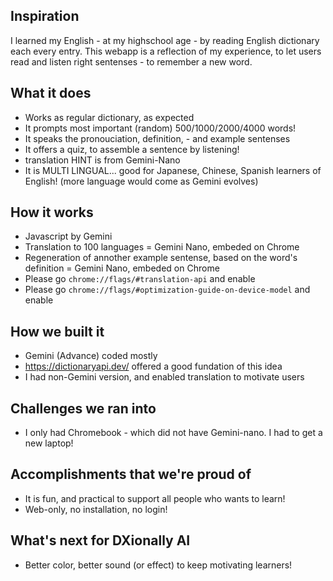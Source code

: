 ## Inspiration
I learned my English - at my highschool age - by reading English dictionary each every entry.
This webapp is a reflection of my experience, to let users read and listen right sentenses - to remember a new word.

## What it does
- Works as regular dictionary, as expected
- It prompts most important (random) 500/1000/2000/4000 words!
- It speaks the pronouciation, definition, - and example sentenses
- It offers a quiz, to assemble a sentence by listening!
- translation HINT is from Gemini-Nano
- It is MULTI LINGUAL... good for Japanese, Chinese, Spanish learners of English! (more language would come as Gemini evolves)

## How it works
- Javascript by Gemini
- Translation to 100 languages = Gemini Nano, embeded on Chrome
- Regeneration of annother example sentense, based on the word's definition = Gemini Nano, embeded on Chrome
- Please go `chrome://flags/#translation-api` and enable
- Please go `chrome://flags/#optimization-guide-on-device-model` and enable

## How we built it
- Gemini (Advance) coded mostly 
- https://dictionaryapi.dev/ offered a good fundation of this idea
- I had non-Gemini version, and enabled translation to motivate users

## Challenges we ran into
- I only had Chromebook - which did not have Gemini-nano. I had to get a new laptop!

## Accomplishments that we're proud of
- It is fun, and practical to support all people who wants to learn!
- Web-only, no installation, no login!

## What's next for DXionally AI
- Better color, better sound (or effect) to keep motivating learners!
